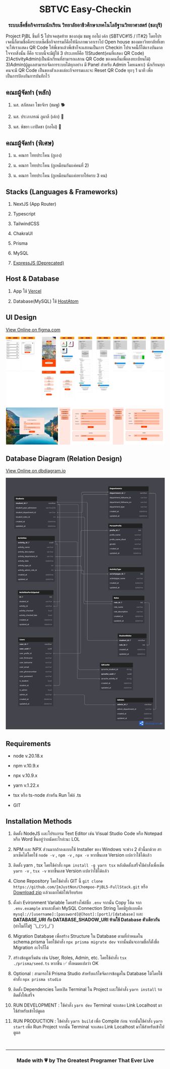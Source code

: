 <center><h1>SBTVC Easy-Checkin</h1></center>
<center><h3>ระบบเช็คชื่อกิจกรรมนักเรียน วิทยาลัยอาชีวศึกษาเทคโนโลยีฐานวิทยาศาสตร์ (ชลบุรี)</h3></center>

<p>Project PjBL ชิ้นที่ 5 โปรเจคสุดท้าย ของกลุ่ม ชมพู กอไผ่ เค้ก (SBTVC#15 / IT#2) โดยโปรเจคนี้ก็ตามชื่อคือระบบเช็คชื่อกิจกรรมก็คือให้นึกภาพเวลาเราไป Open house ของมหาวิทยาลัยที่เขาจะให้เราเเสดง QR Code ให้พี่เขาเเล้วพี่เข้าก็จะแสกนเป็นการ Checkin โปรเจคนี้ก็ได้เเรงบันดาลใจจากสิ่งนั้น ก็คือ ระบบนี้จะมีผู้ใช้ 3 ประเภทก็คือ 1)Student(คนที่เเสดง QR Code) 2)ActivityAdmin(เป็นนักเรียนที่สามารถเเสกน QR Code ของคนอื่นเพื่อลงทะเบียนได้) 3)Admin(ผู้ดูเเลสามารถจัดการระบบได้ทุกอย่าง มี Panel สำหรับ Admin โดยเฉพาะ) นักเรียนทุกคนจะมี QR Code เป็นของตัวเองเเต่ละกิจกรรมเเละจะ Reset QR Code ทุกๆ 1 นาที เพื่อเป็นการป้องกันการบันทึกไว้</p>

<h2>คณะผู้จัดทำ (หลัก)</h2>
<ol>
    <li>
        <p>นส. สภัสลดา ไชยจักร (ชมพู) 🐕</p>
    </li>
    <li>
        <p>นส. ประภาภรณ์ ภูผาลี (เค้ก) 👵</p>
    </li>
    <li>
        <p>นส. พิชยา เงาปัดชา (กอไผ่) 🐖</p>
    </li>
</ol>
<h2>คณะผู้จัดทำ (พิเศษ)</h2>
<ol>
    <li>
        <p>น. คณกร ไทยประโคน (กูเอง) </p>
    </li>
    <li>
        <p>น. คณกร ไทยประโคน (กูเหมือนกันเเค่คนที่ 2)</p>
    </li>
    <li>
        <p>น. คณกร ไทยประโคน (กูเหมือนกันเเค่อยากให้ครบ 3 คน)</p>
    </li>
</ol>

<h2>Stacks (Languages & Frameworks)</h2>
<ol>
    <li>
        <p>NextJS (App Router)</p>
    </li>
    <li>
        <p>Typescript</p>
    </li>
    <li>
        <p>TailwindCSS</p>
    </li>
    <li>
        <p>ChakraUI</p>
    </li>
    <li>
        <p>Prisma</p>
    </li>
    <li>
        <p>MySQL</p>
    </li>
    <li>
        <p><a href="https://github.com/ImJustNon/Chompoo-PjBL5-Backend" target="_blank">ExpressJS (Deprecated)</a></p>
    </li>
</ol>

<h2>Host & Database</h2>
<ol>
    <li>
        <p>App ใช้ <a href="https://vercel.com/" target="_blank">Vercel</a></p>
    </li>
    <li>
        <p>Database(MySQL) ใช้ <a href="https://www.hostatom.com/" target="_blank">HostAtom</a></p>
    </li>
</ol>

<h2>UI Design</h2>
<a href="https://www.figma.com/design/BJOaGnP2W1YNOpCUwPsGIt/Design-Web-Gay%E0%B9%86?node-id=0-1&t=TqFd1l8zOKsTMgSF-1" target="_blank"><p>View Online on figma.com</p></a>
<center><img src="./docs/ui_design.png" /></center>

<h2>Database Diagram (Relation Design)</h2>
<a href="https://dbdiagram.io/d/PjBL-5-เกๆ-678d15df6b7fa355c358757b" target="_blank"><p>View Online on dbdiagram.io</p></a>
<center><img src="./docs/db_diagram.png" /></center>

<h2>Requirements</h2>
<ul>
    <li>
        <p>node v.20.18.x</p>
    </li>
    <li>
        <p>npm v.10.9.x</p>
    </li>
    <li>
        <p>npx v.10.9.x</p>
    </li>
    <li>
        <p>yarn v.1.22.x</p>
    </li>
    <li>
        <p>tsx หรือ ts-node สำหรัน Run ไฟล์ .ts  </p>
    </li>
    <li>
        <p>GIT</p>
    </li>
</ul>

<h2>Installation Methods</h2>
<ol>
    <li>
        <p>ติดตั้ง NodeJS เเละโปรเเกรม Text Editor เช่น Visual Studio Code หรือ Notepad หรือ Word ขึ้นอยู่ว่าถนัดอะไรอ่ะนะ LOL</p>
    </li>
    <li>
        <p>NPM เเละ NPX ส่วนมากถ้าลงเเบบใช้ Installer ของ Windows จะพ่วง 2 ตัวนี้มาด้วย สามาเช็คได้โดยใช้  <code>node -v</code> , <code>npm -v</code> , <code>npx -v</code> หากขึ้นเลข Version เเปลว่าใช้ได้เเล้ว</p>
    </li>
    <li>
        <p>ติดตั้ง yarn , tsx โดยใช้คำสั่ง <code>npm install -g yarn tsx</code> หลังติดตั้งเสร็จใช้คำสั่งเพื่อเช็ค <code>yarn -v</code> , <code>tsx -v</code> หากขึ้นเลข Version เเปลว่าใช้ได้เเล้ว</p>
    </li>
    <li>
        <p>Clone Repository โดยใช้คำสั่ง GIT นี้ <code>git clone https://github.com/ImJustNon/Chompoo-PjBL5-FullStack.git</code> หรือ <a href="https://github.com/ImJustNon/Chompoo-PjBL5-FullStack/archive/refs/heads/main.zip">Download zip</a> เเล้วเเตกไฟล์ให้เรียบร้อย</p>
    </li>
    <li>
        <p>ตั้งค่า Evironment Variable โดยสร้างไฟล์ชื่อ <code>.env</code> จากนั้น Copy โค้ด จาก <code>.env.example</code> มาเเละตั้งค่า MySQL Connection String โดยมีรูปเเบบคือ <code>mysql://[username]:[password]@[host]:[port]/[database]</code> เเละ <strong> DATABASE_URI กับ DATABASE_SHADOW_URI ห้ามใช้ Database ตัวเดียวกัน</strong> (ทำไมก็ไม่รู้ ¯\_(ツ)_/¯) </p>
    </li>
    <li>
        <p>Migration Database เพื่อสร้าง Structure ใน Database ตามที่กำหนดใน schema.prisma โดยใช้คำสั่ง <code>npx prisma migrate dev</code> จากนั้นมันจะถามชื่อก็ตั้งชื่อ Migration อะไรก็ได้</p>
    </li>
    <li>
        <p>สร้างข้อมูลเริ่มต้น เช่น User, Roles, Admin, etc. โดยใช้คำสั่ง <code>tsx ./prisma/seed.ts</code> หากขึ้น ✅ ทั้งหมดเเปลว่า OK</p>
    </li>
    <li>
        <p>Optional : สามารถใช้ Prisma Studio สำหรับเเก้ไขจัดการข้อมูลใน Database ได้โดยใช้คำสั่ง <code>npx prisma studio</code></p>
    </li>
    <li>
        <p>ติดตั้ง Dependencies โดยเปิด Terminal ใน Project เเละใช้คำสั่ง <code>yarn install</code> รอติดตั้งให้เสร็จ</p>
    </li>
    <li>
        <p>RUN DEVELOPMENT : ใช้คำสั่ง <code>yarn dev</code> Terminal จะเเสดง Link Localhost มาใช้สำหรับเข้าไปดูผล</p>
    </li>
    <li>
        <p>RUN PRODUCTION : ใข้คำสั่ง <code>yarn build</code> เพื่อ Compile ก่อน จากนั้นใช้คำสั่ง <code>yarn start</code> เพื่อ Run Project จากนั้น Terminal จะเเสดง Link Localhost มาใช้สำหรับเข้าไปดูผล</p>
    </li>
</ol>

<br />
<hr />

<h3 align="center">Made with 💗 by The Greatest Programer That Ever Live</h3>